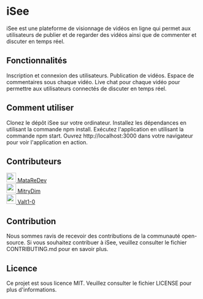# iSee
iSee est une plateforme de visionnage de vidéos en ligne qui permet aux utilisateurs de publier et de regarder des vidéos ainsi que de commenter et discuter en temps réel.

## Fonctionnalités
Inscription et connexion des utilisateurs.
Publication de vidéos.
Espace de commentaires sous chaque vidéo.
Live chat pour chaque vidéo pour permettre aux utilisateurs connectés de discuter en temps réel.

## Comment utiliser
Clonez le dépôt iSee sur votre ordinateur.
Installez les dépendances en utilisant la commande npm install.
Exécutez l'application en utilisant la commande npm start.
Ouvrez http://localhost:3000 dans votre navigateur pour voir l'application en action.

## Contributeurs
[<img src="https://github.com/MataReDev.png" width="25"/> MataReDev](https://github.com/MataReDev)
<br>
[<img src="https://github.com/MitryDim.png" width="25"/> MitryDim](https://github.com/MitryDim)
<br>
[<img src="https://github.com/Valt1-0.png" width="25"/> Valt1-0](https://github.com/Valt1-0)

## Contribution
Nous sommes ravis de recevoir des contributions de la communauté open-source. Si vous souhaitez contribuer à iSee, veuillez consulter le fichier CONTRIBUTING.md pour en savoir plus.

## Licence
Ce projet est sous licence MIT. Veuillez consulter le fichier LICENSE pour plus d'informations.
